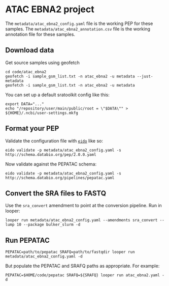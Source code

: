 # ATAC EBNA2 project


The `metadata/atac_ebna2_config.yaml` file is the working PEP for these samples.
The `metadata/atac_ebna2_annotation.csv` file is the working annotation file for these samples.

## Download data

Get source samples using geofetch
```
cd code/atac_ebna2
geofetch -i sample_gsm_list.txt -n atac_ebna2 -u metadata --just-metadata
geofetch -i sample_gsm_list.txt -n atac_ebna2 -u metadata
```

You can set up a default sratoolkit config like this:

```
export DATA="..."
echo "/repository/user/main/public/root = \"$DATA\"" > ${HOME}/.ncbi/user-settings.mkfg
```

## Format your PEP

Validate the configuration file with [`eido`](https://github.com/pepkit/eido) like so:

```
eido validate -p metadata/atac_ebna2_config.yaml -s http://schema.databio.org/pep/2.0.0.yaml
```

Now validate against the PEPATAC schema:

```
eido validate -p metadata/atac_ebna2_config.yaml -s http://schema.databio.org/pipelines/pepatac.yaml
```

## Convert the SRA files to FASTQ

Use the `sra_convert` amendment to point at the conversion pipeline. Run in looper:
```
looper run metadata/atac_ebna2_config.yaml --amendments sra_convert --lump 10 --package bulker_slurm -d
```

## Run PEPATAC

```
PEPATAC=path/to/pepatac SRAFQ=path/to/fastqdir looper run metadata/atac_ebna2_config.yaml -d
```

But populate the PEPATAC and SRAFQ paths as appropriate. For example:

```
PEPATAC=$HOME/code/pepatac SRAFQ=${SRAFQ} looper run atac_ebna2.yaml -d
```